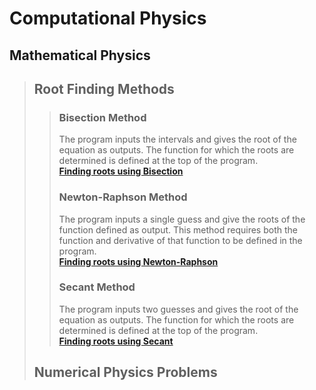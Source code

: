 # Computational Physics

## **Mathematical Physics**

> ## Root Finding Methods
>> ### Bisection Method
>> The program inputs the intervals and gives the root of the equation as outputs. The function for which the roots are determined is defined at the top of the program. <br>
>> **[Finding roots using Bisection](Mathematical-Physics\bisection.py)**
>>
>> ### Newton-Raphson Method
>> The program inputs a single guess and give the roots of the function defined as output. This method requires both the function and derivative of that function to be defined in the program. <br>
>> **[Finding roots using Newton-Raphson](Mathematical-Physics\newton.py)** 
>>
>> ### Secant Method
>> The program inputs two guesses and gives the root of the equation as outputs. The function for which the roots are determined is defined at the top of the program. <br>
>> **[Finding roots using Secant](Mathematical-Physics\secant.py)**
>>
> ## Numerical Physics Problems
> 

